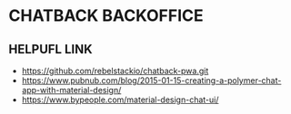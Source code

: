 # CHATBACK BACKOFFICE #

## HELPUFL LINK ##

* https://github.com/rebelstackio/chatback-pwa.git
* https://www.pubnub.com/blog/2015-01-15-creating-a-polymer-chat-app-with-material-design/
* https://www.bypeople.com/material-design-chat-ui/